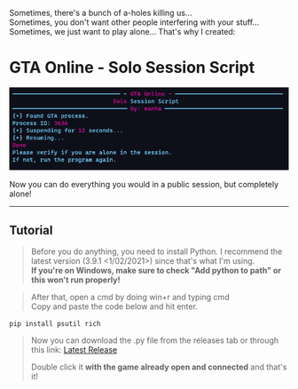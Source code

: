 Sometimes, there's a bunch of a-holes killing us...<br>
Sometimes, you don't want other people interfering with your stuff...<br>
Sometimes, we just want to play alone... That's why I created:
# GTA Online - Solo Session Script

![Alt text](screenshot.png "Using the Windows Terminal Preview")
<p>Now you can do everything you would in a public session, but completely alone!</p>

---

## Tutorial
><p>Before you do anything, you need to install Python. I recommend the latest version (3.9.1 <1/02/2021>) since that's what I'm using.<br>
> <b>If you're on Windows, make sure to check "Add python to path" or this won't run properly!</b>

> <p>After that, open a cmd by doing win+r and typing cmd<br>
> Copy and paste the code below and hit enter.<br>
```
pip install psutil rich
```

>Now you can download the .py file from the releases tab or through this link: [Latest Release](https://github.com/actuallyeunha/gta-sss/releases/latest/download/gta-sss.py "Download the latest release")
><p>Double click it <b>with the game already open and connected</b> and that's it!</p>
